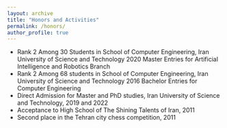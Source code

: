 ```yaml
---
layout: archive
title: "Honors and Activities"
permalink: /honors/
author_profile: true
---
```

- Rank 2 Among 30 Students in School of Computer Engineering, Iran University of Science and Technology 2020 Master Entries for Artificial Intelligence and Robotics Branch
- Rank 2 Among 68 students in School of Computer Engineering, Iran University of Science and Technology 2016 Bachelor Entries for Computer Engineering
- Direct Admission for Master and PhD studies, Iran University of Science and Technology, 2019 and 2022
- Acceptance to High School of The Shining Talents of Iran, 2011
- Second place in the Tehran city chess competition, 2011
